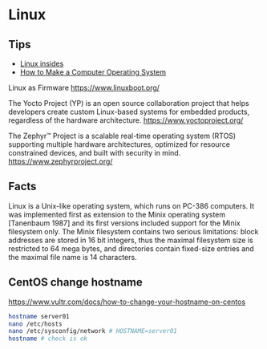 # Linux

## Tips

* [Linux insides](https://github.com/0xAX/linux-insides)
* [How to Make a Computer Operating System](https://github.com/SamyPesse/How-to-Make-a-Computer-Operating-System)

Linux as Firmware
https://www.linuxboot.org/

The Yocto Project (YP) is an open source collaboration project that helps developers create custom Linux-based systems for embedded products, regardless of the hardware architecture. 
https://www.yoctoproject.org/

The Zephyr™ Project is a scalable real-time operating system (RTOS) supporting multiple hardware architectures, optimized for resource constrained devices, and built with security in mind.
https://www.zephyrproject.org/

## Facts

Linux is a Unix-like operating system, which runs on PC-386 computers. It was implemented first as extension to the Minix operating system [Tanenbaum 1987] and its first versions included support for the Minix filesystem only. The Minix filesystem contains two serious limitations: block addresses are stored in 16 bit integers, thus the maximal filesystem size is restricted to 64 mega bytes, and directories contain fixed-size entries and the maximal file name is 14 characters.

## CentOS change hostname
https://www.vultr.com/docs/how-to-change-your-hostname-on-centos

```bash
hostname server01
nano /etc/hosts
nano /etc/sysconfig/network # HOSTNAME=server01
hostname # check is ok
```

